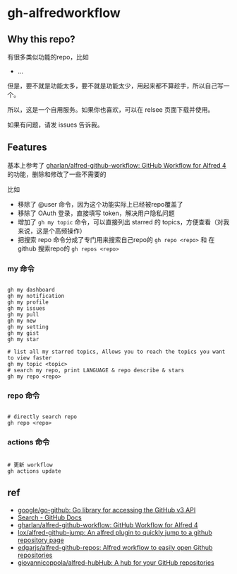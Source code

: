 # gh-alfredworkflow

## Why this repo?

有很多类似功能的repo，比如


- ...

但是，要不就是功能太多，要不就是功能太少，用起来都不算趁手，所以自己写一个。

所以，这是一个自用服务。如果你也喜欢，可以在 relsee 页面下载并使用。

如果有问题，请发 issues 告诉我。

## Features

基本上参考了 [gharlan/alfred-github-workflow: GitHub Workflow for Alfred 4](https://github.com/gharlan/alfred-github-workflow) 的功能，删除和修改了一些不需要的

比如

- 移除了 @user 命令，因为这个功能实际上已经被repo覆盖了
- 移除了 OAuth 登录，直接填写 token，解决用户隐私问题
- 增加了 `gh my topic` 命令，可以直接列出 starred 的 topics，方便查看（对我来说，这是个高频操作）
- 把搜索 repo 命令分成了专门用来搜索自己repo的 `gh repo <repo>` 和 在 github 搜索repo的 `gh repos <repo>`

### my 命令

```shell

gh my dashboard
gh my notification
gh my profile
gh my issues
gh my pull
gh my new
gh my setting
gh my gist
gh my star

# list all my starred topics, Allows you to reach the topics you want to view faster
gh my topic <topic>
# search my repo, print LANGUAGE & repo describe & stars
gh my repo <repo>

```

### repo 命令

```shell

# directly search repo
gh repo <repo>

```

### actions 命令

```shell

# 更新 workflow
gh actions update

```


## ref

- [google/go-github: Go library for accessing the GitHub v3 API](https://github.com/google/go-github)
- [Search - GitHub Docs](https://docs.github.com/en/rest/search/search?apiVersion=2022-11-28#search-repositories)
- [gharlan/alfred-github-workflow: GitHub Workflow for Alfred 4](https://github.com/gharlan/alfred-github-workflow)
- [lox/alfred-github-jump: An alfred plugin to quickly jump to a github repository page](https://github.com/lox/alfred-github-jump)
- [edgarjs/alfred-github-repos: Alfred workflow to easily open Github repositories](https://github.com/edgarjs/alfred-github-repos)
- [giovannicoppola/alfred-hubHub: A hub for your GitHub repositories](https://github.com/giovannicoppola/alfred-hubHub)